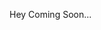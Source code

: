 <!---
- 👋 Hi, I’m @GimhanZ
- 👀 I’m interested in cybersecurity
- 🌱 I’m currently learning Coding languages
- 💞️ I’m looking to collaborate on Projects


GimhanaZ/GimhanaZ is a ✨ special ✨ repository because its `README.md` (this file) appears on your GitHub profile.
You can click the Preview link to take a look at your changes.
--->
Hey Coming Soon...

